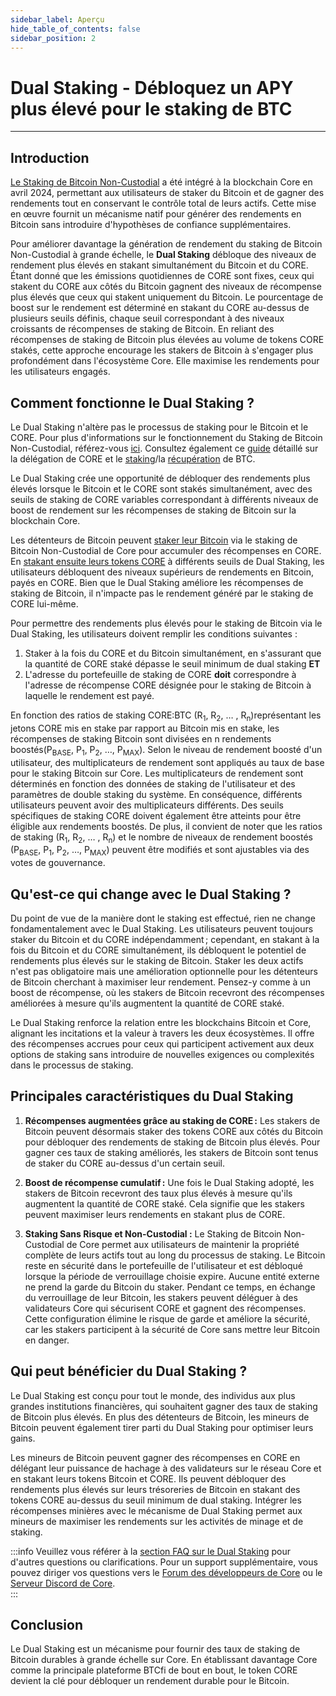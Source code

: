 ```yaml
---
sidebar_label: Aperçu
hide_table_of_contents: false
sidebar_position: 2
---
```


# Dual Staking - Débloquez un APY plus élevé pour le staking de BTC

---

## Introduction

[Le Staking de Bitcoin Non-Custodial](https://docs.coredao.org/docs/Learn/products/btc-staking/overview) a été intégré à la blockchain Core en avril 2024, permettant aux utilisateurs de staker du Bitcoin et de gagner des rendements tout en conservant le contrôle total de leurs actifs. Cette mise en œuvre fournit un mécanisme natif pour générer des rendements en Bitcoin sans introduire d'hypothèses de confiance supplémentaires.

Pour améliorer davantage la génération de rendement du staking de Bitcoin Non-Custodial à grande échelle, le **Dual Staking** débloque des niveaux de rendement plus élevés en stakant simultanément du Bitcoin et du CORE. Étant donné que les émissions quotidiennes de CORE sont fixes, ceux qui stakent du CORE aux côtés du Bitcoin gagnent des niveaux de récompense plus élevés que ceux qui stakent uniquement du Bitcoin. Le pourcentage de boost sur le rendement est déterminé en stakant du CORE au-dessus de plusieurs seuils définis, chaque seuil correspondant à des niveaux croissants de récompenses de staking de Bitcoin. En reliant des récompenses de staking de Bitcoin plus élevées au volume de tokens CORE stakés, cette approche encourage les stakers de Bitcoin à s'engager plus profondément dans l'écosystème Core. Elle maximise les rendements pour les utilisateurs engagés.

<!-- <div style={{ position: 'relative', paddingBottom: '56.25%', height: 0 }}>
  <iframe
    src="https://www.youtube.com/embed/zqzGoQwT9Rs?si=HRHOIRc2viLKHP1g"
    style={{ position: 'absolute', top: 0, left: 0, width: '100%', height: '100%' }}
    frameborder="0"
    allow="accelerometer; autoplay; clipboard-write; encrypted-media; gyroscope; picture-in-picture"
    allowfullscreen
  ></iframe>
</div> -->

## Comment fonctionne le Dual Staking ?

Le Dual Staking n'altère pas le processus de staking pour le Bitcoin et le CORE. Pour plus d'informations sur le fonctionnement du Staking de Bitcoin Non-Custodial, référez-vous [ici](https://docs.coredao.org/docs/Learn/products/btc-staking/overview). Consultez également ce [guide](https://docs.coredao.org/docs/stake-and-delegate/delegating-core) détaillé sur la délégation de CORE et le [staking](https://docs.coredao.org/docs/Learn/products/btc-staking/stake-btc-guide)/la [récupération](https://docs.coredao.org/docs/Learn/products/btc-staking/Redeeming-Guide) de BTC.

Le Dual Staking crée une opportunité de débloquer des rendements plus élevés lorsque le Bitcoin et le CORE sont stakés simultanément, avec des seuils de staking de CORE variables correspondant à différents niveaux de boost de rendement sur les récompenses de staking de Bitcoin sur la blockchain Core.

Les détenteurs de Bitcoin peuvent [staker leur Bitcoin](https://docs.coredao.org/docs/Learn/products/btc-staking/stake-btc-guide) via le staking de Bitcoin Non-Custodial de Core pour accumuler des récompenses en CORE. En [stakant ensuite leurs tokens CORE](https://docs.coredao.org/docs/stake-and-delegate/delegating-core) à différents seuils de Dual Staking, les utilisateurs débloquent des niveaux supérieurs de rendements en Bitcoin, payés en CORE. Bien que le Dual Staking améliore les récompenses de staking de Bitcoin, il n'impacte pas le rendement généré par le staking de CORE lui-même.

Pour permettre des rendements plus élevés pour le staking de Bitcoin via le Dual Staking, les utilisateurs doivent remplir les conditions suivantes :

1. Staker à la fois du CORE et du Bitcoin simultanément, en s'assurant que la quantité de CORE staké dépasse le seuil minimum de dual staking **ET**
2. L'adresse du portefeuille de staking de CORE **doit** correspondre à l'adresse de récompense CORE désignée pour le staking de Bitcoin à laquelle le rendement est payé.

En fonction des ratios de staking CORE:BTC  (R<sub>1</sub>, R<sub>2</sub>, … , R<sub>n</sub>)représentant les jetons CORE mis en stake par rapport au Bitcoin mis en stake, les récompenses de staking Bitcoin sont divisées en n rendements boostés(P<sub>BASE</sub>, P<sub>1</sub>, P<sub>2</sub>, …, P<sub>MAX</sub>). Selon le niveau de rendement boosté d'un utilisateur, des multiplicateurs de rendement sont appliqués au taux de base pour le staking Bitcoin sur Core. Les multiplicateurs de rendement sont déterminés en fonction des données de staking de l'utilisateur et des paramètres de double staking du système. En conséquence, différents utilisateurs peuvent avoir des multiplicateurs différents. Des seuils spécifiques de staking CORE doivent également être atteints pour être éligible aux rendements boostés. De plus, il convient de noter que les ratios de staking  (R<sub>1</sub>, R<sub>2</sub>, … , R<sub>n</sub>) et le nombre de niveaux de rendement boostés (P<sub>BASE</sub>, P<sub>1</sub>, P<sub>2</sub>, …, P<sub>MAX</sub>) peuvent être modifiés et sont ajustables via des votes de gouvernance.

## Qu'est-ce qui change avec le Dual Staking ?

Du point de vue de la manière dont le staking est effectué, rien ne change fondamentalement avec le Dual Staking. Les utilisateurs peuvent toujours staker du Bitcoin et du CORE indépendamment ; cependant, en stakant à la fois du Bitcoin et du CORE simultanément, ils débloquent le potentiel de rendements plus élevés sur le staking de Bitcoin. Staker les deux actifs n'est pas obligatoire mais une amélioration optionnelle pour les détenteurs de Bitcoin cherchant à maximiser leur rendement. Pensez-y comme à un boost de récompense, où les stakers de Bitcoin recevront des récompenses améliorées à mesure qu'ils augmentent la quantité de CORE staké.

Le Dual Staking renforce la relation entre les blockchains Bitcoin et Core, alignant les incitations et la valeur à travers les deux écosystèmes. Il offre des récompenses accrues pour ceux qui participent activement aux deux options de staking sans introduire de nouvelles exigences ou complexités dans le processus de staking.

## Principales caractéristiques du Dual Staking

1. **Récompenses augmentées grâce au staking de CORE :** Les stakers de Bitcoin peuvent désormais staker des tokens CORE aux côtés du Bitcoin pour débloquer des rendements de staking de Bitcoin plus élevés. Pour gagner ces taux de staking améliorés, les stakers de Bitcoin sont tenus de staker du CORE au-dessus d'un certain seuil.

2. **Boost de récompense cumulatif :** Une fois le Dual Staking adopté, les stakers de Bitcoin recevront des taux plus élevés à mesure qu'ils augmentent la quantité de CORE staké. Cela signifie que les stakers peuvent maximiser leurs rendements en stakant plus de CORE.

3. **Staking Sans Risque et Non-Custodial :** Le Staking de Bitcoin Non-Custodial de Core permet aux utilisateurs de maintenir la propriété complète de leurs actifs tout au long du processus de staking. Le Bitcoin reste en sécurité dans le portefeuille de l'utilisateur et est débloqué lorsque la période de verrouillage choisie expire. Aucune entité externe ne prend la garde du Bitcoin du staker. Pendant ce temps, en échange du verrouillage de leur Bitcoin, les stakers peuvent déléguer à des validateurs Core qui sécurisent CORE et gagnent des récompenses. Cette configuration élimine le risque de garde et améliore la sécurité, car les stakers participent à la sécurité de Core sans mettre leur Bitcoin en danger.

## Qui peut bénéficier du Dual Staking ?

Le Dual Staking est conçu pour tout le monde, des individus aux plus grandes institutions financières, qui souhaitent gagner des taux de staking de Bitcoin plus élevés. En plus des détenteurs de Bitcoin, les mineurs de Bitcoin peuvent également tirer parti du Dual Staking pour optimiser leurs gains.

Les mineurs de Bitcoin peuvent gagner des récompenses en CORE en délégant leur puissance de hachage à des validateurs sur le réseau Core et en stakant leurs tokens Bitcoin et CORE. Ils peuvent débloquer des rendements plus élevés sur leurs trésoreries de Bitcoin en stakant des tokens CORE au-dessus du seuil minimum de dual staking. Intégrer les récompenses minières avec le mécanisme de Dual Staking permet aux mineurs de maximiser les rendements sur les activités de minage et de staking.

:::info
Veuillez vous référer à la [section FAQ sur le Dual Staking](../FAQs/dual-staking-faqs.md) pour d'autres questions ou clarifications. Pour un support supplémentaire, vous pouvez diriger vos questions vers le [Forum des développeurs de Core](http://forum.coredao.org) ou le [Serveur Discord de Core](https://discord.gg/M2AGJKSG).\
:::

## Conclusion

Le Dual Staking est un mécanisme pour fournir des taux de staking de Bitcoin durables à grande échelle sur Core. En établissant davantage Core comme la principale plateforme BTCfi de bout en bout, le token CORE devient la clé pour débloquer un rendement durable pour le Bitcoin.
